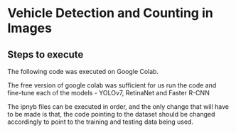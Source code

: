 # Vehicle Detection and Counting in Images

## Steps to execute

The following code was executed on Google Colab. 

The free version of google colab was sufficient for us run the code and fine-tune each of the models - YOLOv7, RetinaNet and Faster R-CNN

The ipnyb files can be executed in order, and the only change that will have to be made is that, the code pointing to the dataset should be changed accordingly to point to the training and testing data being used.

